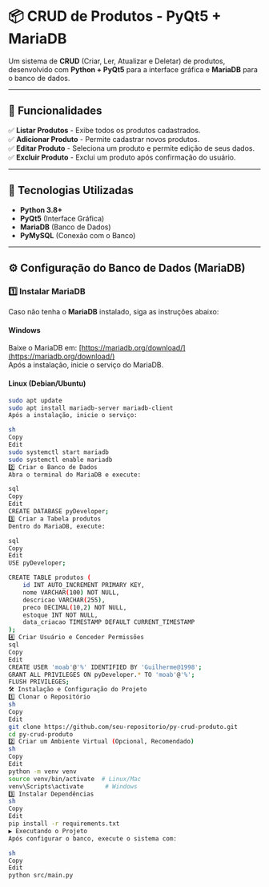 # 📦 CRUD de Produtos - PyQt5 + MariaDB

Um sistema de **CRUD** (Criar, Ler, Atualizar e Deletar) de produtos, desenvolvido com **Python + PyQt5** para a interface gráfica e **MariaDB** para o banco de dados.

---

## 🚀 Funcionalidades
✅ **Listar Produtos** - Exibe todos os produtos cadastrados.  
✅ **Adicionar Produto** - Permite cadastrar novos produtos.  
✅ **Editar Produto** - Seleciona um produto e permite edição de seus dados.  
✅ **Excluir Produto** - Exclui um produto após confirmação do usuário.  

---

## 📌 Tecnologias Utilizadas
- **Python 3.8+**
- **PyQt5** (Interface Gráfica)
- **MariaDB** (Banco de Dados)
- **PyMySQL** (Conexão com o Banco)

---

## ⚙️ Configuração do Banco de Dados (MariaDB)

### **1️⃣ Instalar MariaDB**
Caso não tenha o **MariaDB** instalado, siga as instruções abaixo:

#### **Windows**
Baixe o MariaDB em: [https://mariadb.org/download/](https://mariadb.org/download/)  
Após a instalação, inicie o serviço do MariaDB.

#### **Linux (Debian/Ubuntu)**
```sh
sudo apt update
sudo apt install mariadb-server mariadb-client
Após a instalação, inicie o serviço:

sh
Copy
Edit
sudo systemctl start mariadb
sudo systemctl enable mariadb
2️⃣ Criar o Banco de Dados
Abra o terminal do MariaDB e execute:

sql
Copy
Edit
CREATE DATABASE pyDeveloper;
3️⃣ Criar a Tabela produtos
Dentro do MariaDB, execute:

sql
Copy
Edit
USE pyDeveloper;

CREATE TABLE produtos (
    id INT AUTO_INCREMENT PRIMARY KEY,
    nome VARCHAR(100) NOT NULL,
    descricao VARCHAR(255),
    preco DECIMAL(10,2) NOT NULL,
    estoque INT NOT NULL,
    data_criacao TIMESTAMP DEFAULT CURRENT_TIMESTAMP
);
4️⃣ Criar Usuário e Conceder Permissões
sql
Copy
Edit
CREATE USER 'moab'@'%' IDENTIFIED BY 'Guilherme@1998';
GRANT ALL PRIVILEGES ON pyDeveloper.* TO 'moab'@'%';
FLUSH PRIVILEGES;
🛠 Instalação e Configuração do Projeto
1️⃣ Clonar o Repositório
sh
Copy
Edit
git clone https://github.com/seu-repositorio/py-crud-produto.git
cd py-crud-produto
2️⃣ Criar um Ambiente Virtual (Opcional, Recomendado)
sh
Copy
Edit
python -m venv venv
source venv/bin/activate  # Linux/Mac
venv\Scripts\activate      # Windows
3️⃣ Instalar Dependências
sh
Copy
Edit
pip install -r requirements.txt
▶️ Executando o Projeto
Após configurar o banco, execute o sistema com:

sh
Copy
Edit
python src/main.py
